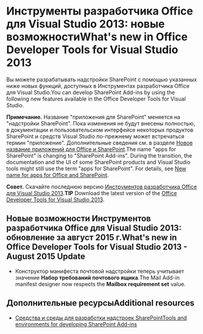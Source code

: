 
# <a name="whats-new-in-office-developer-tools-for-visual-studio-2013"></a><span data-ttu-id="ae283-101">Инструменты разработчика Office для Visual Studio 2013: новые возможности</span><span class="sxs-lookup"><span data-stu-id="ae283-101">What's new in Office Developer Tools for Visual Studio 2013</span></span>
<span data-ttu-id="ae283-102">Вы можете разрабатывать надстройки SharePoint с помощью указанных ниже новых функций, доступных в Инструментах разработчика Office для Visual Studio.</span><span class="sxs-lookup"><span data-stu-id="ae283-102">You can develop SharePoint Add-ins by using the following new features available in the Office Developer Tools for Visual Studio.</span></span> 
 

 <span data-ttu-id="ae283-p101">**Примечание.** Название "приложения для SharePoint" меняется на "надстройки SharePoint". Пока изменения не будут внесены полностью, в документации и пользовательском интерфейсе некоторых продуктов SharePoint и средств Visual Studio по-прежнему может встречаться термин "приложение". Дополнительные сведения см. в разделе [Новое название приложений для Office и SharePoint](new-name-for-apps-for-sharepoint#bk_newname).</span><span class="sxs-lookup"><span data-stu-id="ae283-p101">The name "apps for SharePoint" is changing to "SharePoint Add-ins". During the transition, the documentation and the UI of some SharePoint products and Visual Studio tools might still use the term "apps for SharePoint". For details, see [New name for apps for Office and SharePoint](new-name-for-apps-for-sharepoint#bk_newname).</span></span>
 


 <span data-ttu-id="ae283-106">**Совет.** Скачайте последнюю версию [Инструментов разработчика Office для Visual Studio 2013](http://aka.ms/OfficeDevToolsForVS2013).</span><span class="sxs-lookup"><span data-stu-id="ae283-106">**TIP** Download the latest version of the  [Office Developer Tools for Visual Studio 2013](http://aka.ms/OfficeDevToolsForVS2013).</span></span>
 


## <a name="whats-new-in-office-developer-tools-for-visual-studio-2013---august-2015-update"></a><span data-ttu-id="ae283-107">Новые возможности Инструментов разработчика Office для Visual Studio 2013: обновление за август 2015 г.</span><span class="sxs-lookup"><span data-stu-id="ae283-107">What's new in Office Developer Tools for Visual Studio 2013 - August 2015 Update</span></span>
<span data-ttu-id="ae283-108"><a name="New4-2015"> </a></span><span class="sxs-lookup"><span data-stu-id="ae283-108"></span></span>


- <span data-ttu-id="ae283-109">Конструктор манифеста почтовой надстройки теперь учитывает значение **Набор требований почтового ящика**.</span><span class="sxs-lookup"><span data-stu-id="ae283-109">The Mail Add-in manifest designer now respects the **Mailbox requirement set** value.</span></span>
    
 

## <a name="additional-resources"></a><span data-ttu-id="ae283-110">Дополнительные ресурсы</span><span class="sxs-lookup"><span data-stu-id="ae283-110">Additional resources</span></span>
<span data-ttu-id="ae283-111"><a name="SP15NewVSTools_addlresources"> </a></span><span class="sxs-lookup"><span data-stu-id="ae283-111"></span></span>


-  [<span data-ttu-id="ae283-112">Средства и среды для разработки надстроек SharePoint</span><span class="sxs-lookup"><span data-stu-id="ae283-112">Tools and environments for developing SharePoint Add-ins</span></span>](tools-and-environments-for-developing-sharepoint-add-ins)
    
 


